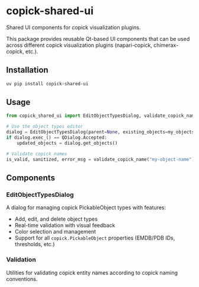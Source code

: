 # copick-shared-ui

Shared UI components for copick visualization plugins.

This package provides reusable Qt-based UI components that can be used across different copick visualization plugins 
(napari-copick, chimerax-copick, etc.).

## Installation

```bash
uv pip install copick-shared-ui
```

## Usage

```python
from copick_shared_ui import EditObjectTypesDialog, validate_copick_name

# Use the object types editor
dialog = EditObjectTypesDialog(parent=None, existing_objects=my_objects)
if dialog.exec_() == QDialog.Accepted:
    updated_objects = dialog.get_objects()

# Validate copick names
is_valid, sanitized, error_msg = validate_copick_name("my-object-name")
```

## Components

### EditObjectTypesDialog

A dialog for managing copick PickableObject types with features:
- Add, edit, and delete object types
- Real-time validation with visual feedback
- Color selection and management
- Support for all `copick.PickableObject` properties (EMDB/PDB IDs, thresholds, etc.)

### Validation

Utilities for validating copick entity names according to copick naming conventions.
